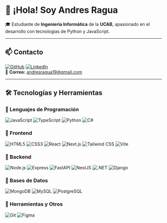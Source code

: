 # 👋 ¡Hola! Soy **Andres Ragua**  

🎓 Estudiante de **Ingenieria Informática** de la **UCAB**, apasionado en el desarrollo con tecnologias de Python y JavaScript.

---

## 📫 Contacto  
[![GitHub](https://img.shields.io/badge/-GitHub-181717?style=for-the-badge&logo=github&logoColor=white)](https://github.com/AndresRagua)  [![LinkedIn](https://img.shields.io/badge/-LinkedIn-0077B5?style=for-the-badge&logo=linkedin&logoColor=white)](https://www.linkedin.com/in/andres-ragua-56aa7528b/)  
📧 **Correo:** andresragua19@gmail.com

---

## 🛠️ Tecnologías y Herramientas  

### 🔹 Lenguajes de Programación  
![JavaScript](https://img.shields.io/badge/-JavaScript-F7DF1E?style=for-the-badge&logo=javascript&logoColor=black)
![TypeScript](https://img.shields.io/badge/-TypeScript-007ACC?style=for-the-badge&logo=typescript&logoColor=white)
![Python](https://img.shields.io/badge/-Python-3776AB?style=for-the-badge&logo=python&logoColor=white)
![C#](https://img.shields.io/badge/-C%23-239120?style=for-the-badge&logo=c-sharp&logoColor=white)

### 🔹 Frontend  
![HTML5](https://img.shields.io/badge/-HTML5-E34F26?style=for-the-badge&logo=html5&logoColor=white)
![CSS3](https://img.shields.io/badge/-CSS3-1572B6?style=for-the-badge&logo=css3&logoColor=white)
![React](https://img.shields.io/badge/-React-61DAFB?style=for-the-badge&logo=react&logoColor=black)
![Next.js](https://img.shields.io/badge/-Next.js-000000?style=for-the-badge&logo=nextdotjs&logoColor=white)
![Tailwind CSS](https://img.shields.io/badge/-TailwindCSS-38B2AC?style=for-the-badge&logo=tailwind-css&logoColor=white)
![Vite](https://img.shields.io/badge/-Vite-646CFF?style=for-the-badge&logo=vite&logoColor=white)

### 🔹 Backend  
![Node.js](https://img.shields.io/badge/-Node.js-339933?style=for-the-badge&logo=node.js&logoColor=white)
![Express](https://img.shields.io/badge/-Express-000000?style=for-the-badge&logo=express&logoColor=white)
![FastAPI](https://img.shields.io/badge/-FastAPI-009688?style=for-the-badge&logo=fastapi&logoColor=white)
![NestJS](https://img.shields.io/badge/-NestJS-E0234E?style=for-the-badge&logo=nestjs&logoColor=white)
![.NET](https://img.shields.io/badge/-.NET-512BD4?style=for-the-badge&logo=dotnet&logoColor=white)
![Django](https://img.shields.io/badge/-Django-092E20?style=for-the-badge&logo=django&logoColor=white)

### 🔹 Bases de Datos  
![MongoDB](https://img.shields.io/badge/-MongoDB-47A248?style=for-the-badge&logo=mongodb&logoColor=white)
![MySQL](https://img.shields.io/badge/-MySQL-4479A1?style=for-the-badge&logo=mysql&logoColor=white)
![PostgreSQL](https://img.shields.io/badge/-PostgreSQL-336791?style=for-the-badge&logo=postgresql&logoColor=white)

### 🔹 Herramientas y Otros  
![Git](https://img.shields.io/badge/-Git-F05032?style=for-the-badge&logo=git&logoColor=white)
![Figma](https://img.shields.io/badge/-Figma-F24E1E?style=for-the-badge&logo=figma&logoColor=white)
